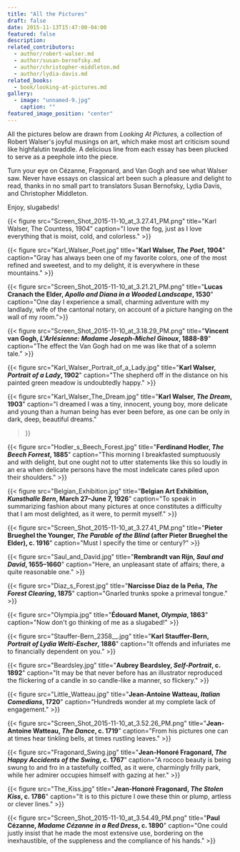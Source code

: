 ```yaml
---
title: "All the Pictures"
draft: false
date: 2015-11-13T15:47:00-04:00
featured: false
description:
related_contributors:
  - author/robert-walser.md
  - author/susan-bernofsky.md
  - author/christopher-middleton.md
  - author/lydia-davis.md
related_books:
  - book/looking-at-pictures.md
gallery:
  - image: "unnamed-9.jpg"
    caption: ""
featured_image_position: "center"
---
```


All the pictures below are drawn from _Looking At Pictures,_ a collection of Robert Walser's joyful musings on art, which make most art criticism sound like highfalutin twaddle. A delicious line from each essay has been plucked to serve as a peephole into the piece.

Turn your eye on Cézanne, Fragonard, and Van Gogh and see what Walser saw. Never have essays on classical art been such a pleasure and delight to read, thanks in no small part to translators Susan Bernofsky, Lydia Davis, and Christopher Middleton.

Enjoy, slugabeds!

{{< figure src="Screen_Shot_2015-11-10_at_3.27.41_PM.png" title="Karl Walser, The Countess, 1904" caption="I love the fog, just as I love everything that is moist, cold, and colorless." >}}

{{< figure src="Karl_Walser_Poet.jpg" title="**Karl Walser, _The Poet_, 1904**" caption="Gray has always been one of my favorite colors, one of the most refined and sweetest, and to my delight, it is everywhere in these mountains." >}}


{{< figure src="Screen_Shot_2015-11-10_at_3.21.21_PM.png" title="**Lucas Cranach the Elder, _Apollo and Diana in a Wooded Landscape_, 1530**" caption="One day I experience a small, charming adventure with my landlady, wife of the cantonal notary, on account of a picture hanging on the wall of my room.">}}



{{< figure src="Screen_Shot_2015-11-10_at_3.18.29_PM.png" title="**Vincent van Gogh, _L'Arlésienne: Madame Joseph-Michel Ginoux_, 1888-89**" caption="The effect the Van Gogh had on me was like that of a solemn tale." >}}




{{< figure src="Karl_Walser_Portrait_of_a_Lady.jpg" title="**Karl Walser, _Portrait of a Lady_, 1902**" caption="The shepherd off in the distance on his painted green meadow is undoubtedly happy." >}}



{{< figure src="Karl_Walser_The_Dream.jpg" title="**Karl Walser, _The Dream_, 1903**" caption="I dreamed I was a tiny, innocent, young boy, more delicate and young than a human being has ever been before, as one can be only in dark, deep, beautiful dreams."
 >}}


 {{< figure src="Hodler_s_Beech_Forest.jpg" title="**Ferdinand Hodler, _The Beech Forrest_, 1885**" caption="This morning I breakfasted sumptuously and with delight, but one ought not to utter statements like this so loudly in an era when delicate persons have the most indelicate cares piled upon their shoulders." >}}



 {{< figure src="Belgian_Exhibition.jpg" title="**Belgian Art Exhibition, _Kunsthalle Bern_, March 27–June 7, 1926**" caption="To speak in summarizing fashion about many pictures at once constitutes a difficulty that I am most delighted, as it were, to permit myself." >}}



 {{< figure src="Screen_Shot_2015-11-10_at_3.27.41_PM.png" title="**Pieter Brueghel the Younger, _The Parable of the Blind_ (after Pieter Brueghel the Elder), c. 1916**" caption="Must I specify the time or century?" >}}



 {{< figure src="Saul_and_David.jpg" title="**Rembrandt van Rijn, _Saul and David_, 1655–1660**" caption="Here, an unpleasant state of affairs; there, a quite reasonable one." >}}


 {{< figure src="Diaz_s_Forest.jpg" title="**Narcisse Diaz de la Peña, _The Forest Clearing_, 1875**" caption="Gnarled trunks spoke a primeval tongue." >}}



 {{< figure src="Olympia.jpg" title="**Édouard Manet, _Olympia_, 1863**" caption="Now don't go thinking of me as a slugabed!" >}}



 {{< figure src="Stauffer-Bern_2358__.jpg" title="**Karl Stauffer-Bern, _Portrait of Lydia Welti-Escher_, 1886**" caption="It offends and infuriates me to financially dependent on you." >}}

{{< figure src="Beardsley.jpg" title="**Aubrey Beardsley, _Self-Portrait_, c. 1892**" caption="It may be that never before has an illustrator reproduced the flickering of a candle in so candle-like a manner, so flickery." >}}

{{< figure src="Little_Watteau.jpg" title="**Jean-Antoine Watteau, _Italian Comedians_, 1720**" caption="Hundreds wonder at my complete lack of engagement." >}}



 {{< figure src="Screen_Shot_2015-11-10_at_3.52.26_PM.png" title="**Jean-Antoine Watteau, _The Dance_, c. 1719**" caption="From his pictures one can at times hear tinkling bells, at times rustling leaves." >}}


 {{< figure src="Fragonard_Swing.jpg" title="**Jean-Honoré Fragonard, _The Happy Accidents of the Swing_, c. 1767**" caption="A rococo beauty is being swung to and fro in a tastefully coiffed, as it were, charmingly frilly park, while her admirer occupies himself with gazing at her." >}}



 {{< figure src="The_Kiss.jpg" title="**Jean-Honoré Fragonard, _The Stolen Kiss_, c. 1786**" caption="It is to this picture I owe these thin or plump, artless or clever lines." >}}


 {{< figure src="Screen_Shot_2015-11-10_at_3.54.49_PM.png" title="**Paul Cézanne, _Madame Cézanne in a Red Dress_, c. 1890**" caption="One could justly insist that he made the most extensive use, bordering on the inexhaustible, of the suppleness and the compliance of his hands." >}}
